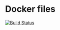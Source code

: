 # Docker files

[![Build Status](https://travis-ci.org/tyabu12/dockerfiles.svg?branch=master)](https://travis-ci.org/tyabu12/dockerfiles)
